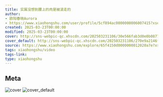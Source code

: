 ```yaml
---
title: 实属没想到腰上的肉是被滚走的
author:
- 欧阳春晓Aurora
- https://www.xiaohongshu.com/user/profile/5cf894ac0000000006007415?xsec_token=undefined
created: 2025-03-23T00:00:00
modified: 2025-03-23T00:00:00
cover: http://sns-webpic-qc.xhscdn.com/202503231106/30e566fab3d0e0b0877855863052fdd2/spectrum/1040g34o310c1j55e6c005n7oiim1gt0lp63r3n0!nc_n_webp_prv_1
cover_default: http://sns-webpic-qc.xhscdn.com/202503231106/270e9a2146f58be80fb8d31d09c67bb8/spectrum/1040g34o310c1j55e6c005n7oiim1gt0lp63r3n0!nc_n_webp_mw_1
source: https://www.xiaohongshu.com/explore/65f4150d0000000012020a7e?xsec_token=ABRBqOpZo026claEruO89-8Pghofi-7OiPowoPqvmyARg=
tags: xiaohongshu/video
tags-link:
type: xiaohongshu
---
```


## Meta

![cover](http://sns-webpic-qc.xhscdn.com/202503231106/30e566fab3d0e0b0877855863052fdd2/spectrum/1040g34o310c1j55e6c005n7oiim1gt0lp63r3n0!nc_n_webp_prv_1)
![cover_default](http://sns-webpic-qc.xhscdn.com/202503231106/270e9a2146f58be80fb8d31d09c67bb8/spectrum/1040g34o310c1j55e6c005n7oiim1gt0lp63r3n0!nc_n_webp_mw_1)
